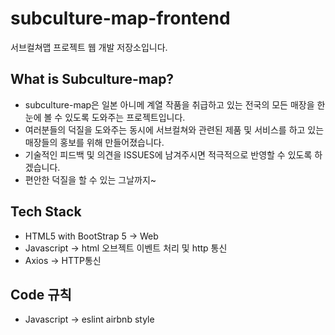 # subculture-map-frontend
서브컬쳐맵 프로젝트 웹 개발 저장소입니다. 
## What is Subculture-map?
* subculture-map은 일본 아니메 계열 작품을 취급하고 있는 전국의 모든 매장을 한눈에 볼 수 있도록 도와주는 프로젝트입니다.
* 여러분들의 덕질을 도와주는 동시에 서브컬쳐와 관련된 제품 및 서비스를 하고 있는 매장들의 홍보를 위해 만들어졌습니다.
* 기술적인 피드백 및 의견을 ISSUES에 남겨주시면 적극적으로 반영할 수 있도록 하겠습니다.
* 편안한 덕질을 할 수 있는 그날까지~
## Tech Stack
* HTML5 with BootStrap 5 -> Web
* Javascript -> html 오브젝트 이벤트 처리 및 http 통신
* Axios -> HTTP통신
## Code 규칙
* Javascript -> eslint airbnb style
